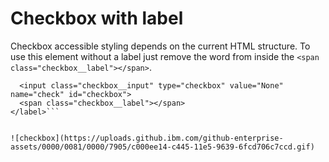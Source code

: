 # Checkbox with label

Checkbox accessible styling depends on the current HTML structure.  To use this element without a label just remove the word from inside the `<span class="checkbox__label"></span>`.

```<label class="checkbox">
  <input class="checkbox__input" type="checkbox" value="None" name="check" id="checkbox">
  <span class="checkbox__label"></span>
</label>```


![checkbox](https://uploads.github.ibm.com/github-enterprise-assets/0000/0081/0000/7905/c000ee14-c445-11e5-9639-6fcd706c7ccd.gif)
